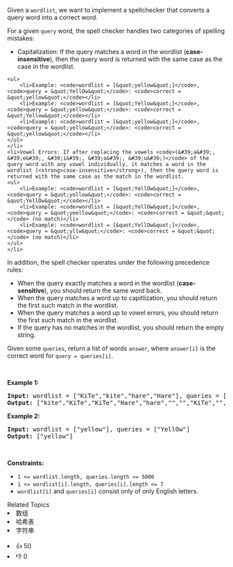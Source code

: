 <p>Given a <code>wordlist</code>, we want to implement a spellchecker that converts a query word into a correct word.</p>

<p>For a given <code>query</code> word, the spell checker handles two categories of spelling mistakes:</p>

<ul> 
 <li>Capitalization: If the query matches a word in the wordlist (<strong>case-insensitive</strong>), then the query word is returned with the same case as the case in the wordlist. </li>
</ul>

    <ul>
    	<li>Example: <code>wordlist = [&quot;yellow&quot;]</code>, <code>query = &quot;YellOw&quot;</code>: <code>correct = &quot;yellow&quot;</code></li>
    	<li>Example: <code>wordlist = [&quot;Yellow&quot;]</code>, <code>query = &quot;yellow&quot;</code>: <code>correct = &quot;Yellow&quot;</code></li>
    	<li>Example: <code>wordlist = [&quot;yellow&quot;]</code>, <code>query = &quot;yellow&quot;</code>: <code>correct = &quot;yellow&quot;</code></li>
    </ul>
    </li>
    <li>Vowel Errors: If after replacing the vowels <code>(&#39;a&#39;, &#39;e&#39;, &#39;i&#39;, &#39;o&#39;, &#39;u&#39;)</code> of the query word with any vowel individually, it matches a word in the wordlist (<strong>case-insensitive</strong>), then the query word is returned with the same case as the match in the wordlist.
    <ul>
    	<li>Example: <code>wordlist = [&quot;YellOw&quot;]</code>, <code>query = &quot;yollow&quot;</code>: <code>correct = &quot;YellOw&quot;</code></li>
    	<li>Example: <code>wordlist = [&quot;YellOw&quot;]</code>, <code>query = &quot;yeellow&quot;</code>: <code>correct = &quot;&quot;</code> (no match)</li>
    	<li>Example: <code>wordlist = [&quot;YellOw&quot;]</code>, <code>query = &quot;yllw&quot;</code>: <code>correct = &quot;&quot;</code> (no match)</li>
    </ul>
    </li>


<p>In addition, the spell checker operates under the following precedence rules:</p>

<ul> 
 <li>When the query exactly matches a word in the wordlist (<strong>case-sensitive</strong>), you should return the same word back.</li> 
 <li>When the query matches a word up to capitlization, you should return the first such match in the wordlist.</li> 
 <li>When the query matches a word up to vowel errors, you should return the first such match in the wordlist.</li> 
 <li>If the query has no matches in the wordlist, you should return the empty string.</li> 
</ul>

<p>Given some <code>queries</code>, return a list of words <code>answer</code>, where <code>answer[i]</code> is the correct word for <code>query = queries[i]</code>.</p>

<p>&nbsp;</p> 
<p><strong class="example">Example 1:</strong></p> 
<pre><strong>Input:</strong> wordlist = ["KiTe","kite","hare","Hare"], queries = ["kite","Kite","KiTe","Hare","HARE","Hear","hear","keti","keet","keto"]
<strong>Output:</strong> ["kite","KiTe","KiTe","Hare","hare","","","KiTe","","KiTe"]
</pre>
<p><strong class="example">Example 2:</strong></p> 
<pre><strong>Input:</strong> wordlist = ["yellow"], queries = ["YellOw"]
<strong>Output:</strong> ["yellow"]
</pre> 
<p>&nbsp;</p> 
<p><strong>Constraints:</strong></p>

<ul> 
 <li><code>1 &lt;= wordlist.length, queries.length &lt;= 5000</code></li> 
 <li><code>1 &lt;= wordlist[i].length, queries[i].length &lt;= 7</code></li> 
 <li><code>wordlist[i]</code> and <code>queries[i]</code> consist only of only English letters.</li> 
</ul>

<div><div>Related Topics</div><div><li>数组</li><li>哈希表</li><li>字符串</li></div></div><br><div><li>👍 50</li><li>👎 0</li></div>